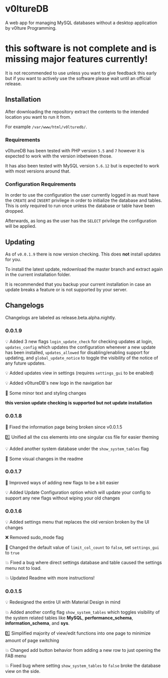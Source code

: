 # v0ltureDB
A web app for managing MySQL databases without a desktop application by v0lture Programming.

# this software is not complete and is missing major features currently!
It is not recommended to use unless you want to give feedback this early but if you want to actively use the software please wait until an official release.

## Installation

After downloading the repository extract the contents to the intended location you want to run it from.

For example `/var/www/html/v0lturedb/`.

### Requirements
v0ltureDB has been tested with PHP version `5.5` and `7` however it is expected to work with the version inbetween those.

It has also been tested with MySQL version `5.6.12` but is expected to work with most versions around that.

### Configuration Requirements
In order to use the configuration the user currently logged in as must have the `CREATE` and `INSERT` privilege in order to initialize the database and tables. This is only required to run once unless the database or table have been dropped.

Afterwards, as long as the user has the `SELECT` privilege the configuration will be applied.

## Updating
As of `v0.0.1.9` there is now version checking. This does **not** install updates for you.

To install the latest update, redownload the master branch and extract again in the current installation folder.

It is recommended that you backup your current installation in case an update breaks a feature or is not supported by your server.

## Changelogs
Changelogs are labeled as release.beta.alpha.nightly.

### 0.0.1.9
:bulb: Added 3 new flags `login_update_check` for checking updates at login, `updates_config` which updates the configuration whenever a new update has been installed, `updates_allowed` for disabling/enabling support for updating, and `global_update_notice` to toggle the visibility of the notice of any future updates.

:bulb: Added updates view in settings (requires `settings_gui` to be enabled)

:bulb: Added v0ltureDB's new logo in the navigation bar

:wrench: Some minor text and styling changes

**this version update checking is supported but not update installation**

### 0.0.1.8
:wrench: Fixed the information page being broken since v0.0.1.5

:one: Unified all the css elements into one singular css file for easier theming

:bulb: Added another system database under the `show_system_tables` flag

:wrench: Some visual changes in the readme

### 0.0.1.7
:wrench: Improved ways of adding new flags to be a bit easier

:bulb: Added Update Configuration option which will update your config to support any new flags without wiping your old changes

### 0.0.1.6
:bulb: Added settings menu that replaces the old version broken by the UI changes

:x: Removed sudo_mode flag

:wrench: Changed the default value of `limit_col_count` to `false`, set `settings_gui` to `true`

:boom: Fixed a bug where direct settings database and table caused the settings menu not to load.

:boom: Updated Readme with more instructions!

### 0.0.1.5
:bulb: Redesigned the entire UI with Material Design in mind

:boom: Added another config flag `show_system_tables` which toggles visibility of the system related tables like **MySQL**, **performance_schema**, **information_schema**, and **sys**.

:one: Simplified majority of view/edit functions into one page to minimize amount of page switching

:boom: Changed add button behavior from adding a new row to just opening the FAB menu

:boom: Fixed bug where setting `show_system_tables` to `false` broke the database view on the side.
